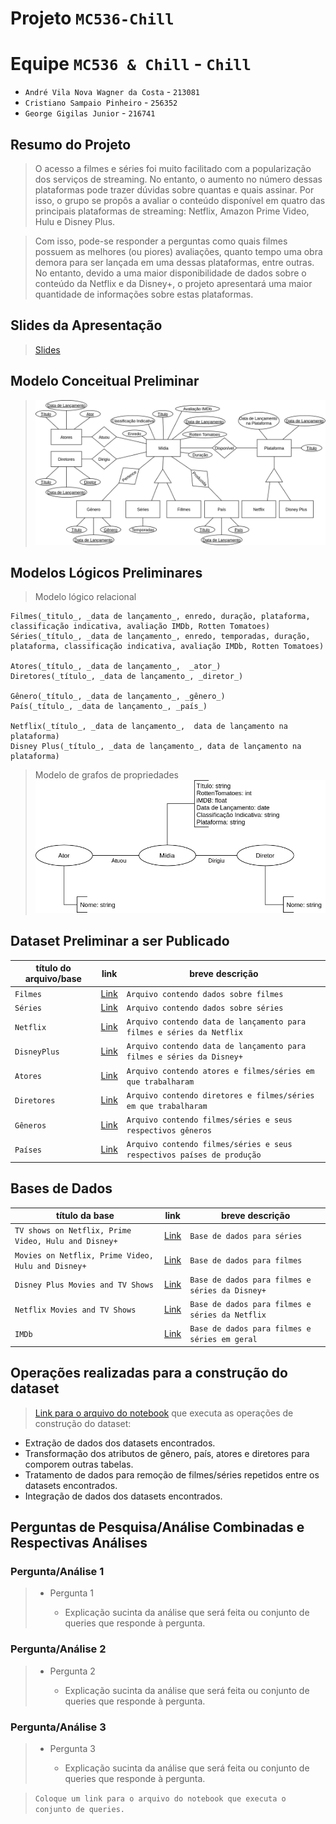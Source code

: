 # Projeto `MC536-Chill`

# Equipe `MC536 & Chill` - `Chill`
* `André Vila Nova Wagner da Costa` - `213081`
* `Cristiano Sampaio Pinheiro` - `256352`
* `George Gigilas Junior` - `216741`

## Resumo do Projeto
> O acesso a filmes e séries foi muito facilitado com a popularização dos serviços de streaming. No entanto, o aumento no número dessas plataformas pode trazer dúvidas sobre quantas e quais assinar. Por isso, o grupo se propôs a avaliar o conteúdo disponível em quatro das principais plataformas de streaming: Netflix, Amazon Prime Video, Hulu e Disney Plus.

> Com isso, pode-se responder a perguntas como quais filmes possuem as melhores (ou piores) avaliações, quanto tempo uma obra demora para ser lançada em uma dessas plataformas, entre outras. No entanto, devido a uma maior disponibilidade de dados sobre o conteúdo da Netflix e da Disney+, o projeto apresentará uma maior quantidade de informações sobre estas plataformas.

## Slides da Apresentação
> [Slides](slides/previa.pdf)

## Modelo Conceitual Preliminar

> ![Modelo Conceitual](assets/modeloconceitual.png)

## Modelos Lógicos Preliminares

> Modelo lógico relacional
~~~
Filmes(_titulo_, _data de lançamento_, enredo, duração, plataforma,  classificação indicativa, avaliação IMDb, Rotten Tomatoes)
Séries(_título_, _data de lançamento_, enredo, temporadas, duração, plataforma, classificação indicativa, avaliação IMDb, Rotten Tomatoes)

Atores(_título_, _data de lançamento_,  _ator_)
Diretores(_título_, _data de lançamento_, _diretor_)

Gênero(_título_, _data de lançamento_, _gênero_)
País(_título_, _data de lançamento_, _país_)

Netflix(_título_, _data de lançamento_,  data de lançamento na plataforma)
Disney Plus(_título_, _data de lançamento_, data de lançamento na plataforma)
~~~

> Modelo de grafos de propriedades
![Modelo de Grafos](assets/modelografo.png)

## Dataset Preliminar a ser Publicado

título do arquivo/base | link | breve descrição
----- | ----- | -----
`Filmes` | [Link](data/interim/filmes.csv) | `Arquivo contendo dados sobre filmes`
`Séries` | [Link](data/interim/series.csv) | `Arquivo contendo dados sobre séries`
`Netflix` | [Link](data/interim/netflix.csv) | `Arquivo contendo data de lançamento para filmes e séries da Netflix`
`DisneyPlus` | [Link](data/interim/disneyplus.csv) | `Arquivo contendo data de lançamento para filmes e séries da Disney+`
`Atores` | [Link](data/interim/atores.csv) | `Arquivo contendo atores e filmes/séries em que trabalharam`
`Diretores` | [Link](data/interim/diretores.csv) | `Arquivo contendo diretores e filmes/séries em que trabalharam`
`Gêneros` | [Link](data/interim/generos.csv) | `Arquivo contendo filmes/séries e seus respectivos gêneros`
`Países` | [Link](data/interim/paises.csv) | `Arquivo contendo filmes/séries e seus respectivos países de produção`

## Bases de Dados

título da base | link | breve descrição
----- | ----- | -----
`TV shows on Netflix, Prime Video, Hulu and Disney+` | [Link](https://www.kaggle.com/ruchi798/tv-shows-on-netflix-prime-video-hulu-and-disney) | `Base de dados para séries`
`Movies on Netflix, Prime Video, Hulu and Disney+` | [Link](https://www.kaggle.com/ruchi798/movies-on-netflix-prime-video-hulu-and-disney) | `Base de dados para filmes`
`Disney Plus Movies and TV Shows` | [Link](https://www.kaggle.com/unanimad/disney-plus-shows) | `Base de dados para filmes e séries da Disney+`
`Netflix Movies and TV Shows` | [Link](https://www.kaggle.com/shivamb/netflix-shows) | `Base de dados para filmes e séries da Netflix`
`IMDb` | [Link](https://www.imdb.com/) | `Base de dados para filmes e séries em geral`

## Operações realizadas para a construção do dataset

> [Link para o arquivo do notebook](notebook/DatasetBuilder.ipynb) que executa as operações de construção do dataset:
* Extração de dados dos datasets encontrados.
* Transformação dos atributos de gênero, país, atores e diretores para comporem outras tabelas.
* Tratamento de dados para remoção de filmes/séries repetidos entre os datasets encontrados.
* Integração de dados dos datasets encontrados.


## Perguntas de Pesquisa/Análise Combinadas e Respectivas Análises

### Pergunta/Análise 1
> * Pergunta 1
>   
>   * Explicação sucinta da análise que será feita ou conjunto de queries que
>     responde à pergunta.

### Pergunta/Análise 2
> * Pergunta 2
>   
>   * Explicação sucinta da análise que será feita ou conjunto de queries que
>     responde à pergunta.

### Pergunta/Análise 3
> * Pergunta 3
>   
>   * Explicação sucinta da análise que será feita ou conjunto de queries que
>     responde à pergunta.

> `Coloque um link para o arquivo do notebook que executa o conjunto de queries.`
